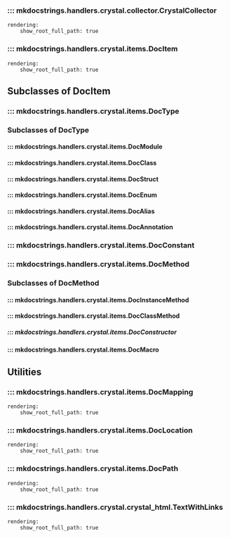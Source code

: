 ### ::: mkdocstrings.handlers.crystal.collector.CrystalCollector
    rendering:
        show_root_full_path: true


### ::: mkdocstrings.handlers.crystal.items.DocItem
    rendering:
        show_root_full_path: true

## Subclasses of DocItem
### ::: mkdocstrings.handlers.crystal.items.DocType

### Subclasses of DocType
#### ::: mkdocstrings.handlers.crystal.items.DocModule
#### ::: mkdocstrings.handlers.crystal.items.DocClass
#### ::: mkdocstrings.handlers.crystal.items.DocStruct
#### ::: mkdocstrings.handlers.crystal.items.DocEnum
#### ::: mkdocstrings.handlers.crystal.items.DocAlias
#### ::: mkdocstrings.handlers.crystal.items.DocAnnotation

### ::: mkdocstrings.handlers.crystal.items.DocConstant
### ::: mkdocstrings.handlers.crystal.items.DocMethod

### Subclasses of DocMethod
#### ::: mkdocstrings.handlers.crystal.items.DocInstanceMethod
#### ::: mkdocstrings.handlers.crystal.items.DocClassMethod
##### ::: mkdocstrings.handlers.crystal.items.DocConstructor
#### ::: mkdocstrings.handlers.crystal.items.DocMacro

## Utilities
### ::: mkdocstrings.handlers.crystal.items.DocMapping
    rendering:
        show_root_full_path: true

### ::: mkdocstrings.handlers.crystal.items.DocLocation
    rendering:
        show_root_full_path: true
### ::: mkdocstrings.handlers.crystal.items.DocPath
    rendering:
        show_root_full_path: true

### ::: mkdocstrings.handlers.crystal.crystal_html.TextWithLinks
    rendering:
        show_root_full_path: true
